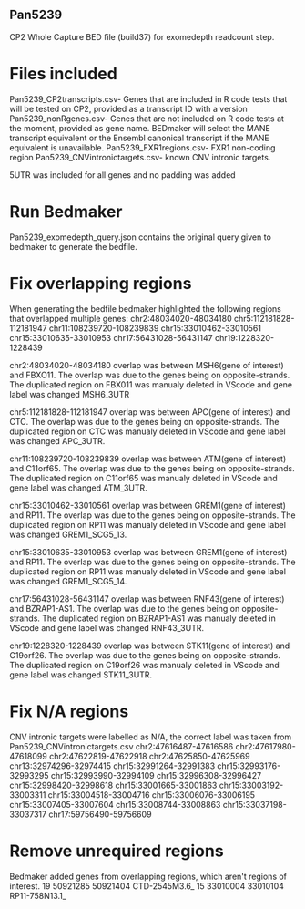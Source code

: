 ## Pan5239

CP2 Whole Capture BED file (build37) for exomedepth readcount step.

# Files included
Pan5239_CP2transcripts.csv- Genes that are included in R code tests that will be tested on CP2, provided as a transcript ID with a version
Pan5239_nonRgenes.csv- Genes that are not included on R code tests at the moment, provided as gene name. BEDmaker will select the MANE transcript equivalent or the Ensembl canonical transcript if the MANE equivalent is unavailable.
Pan5239_FXR1regions.csv- FXR1 non-coding region
Pan5239_CNVintronictargets.csv- known CNV intronic targets.

5UTR was included for all genes and no padding was added

# Run Bedmaker
Pan5239_exomedepth_query.json contains the original query given to bedmaker to generate the bedfile.

# Fix overlapping regions
When generating the bedfile bedmaker highlighted the following regions that overlapped multiple genes:
chr2:48034020-48034180
chr5:112181828-112181947
chr11:108239720-108239839
chr15:33010462-33010561
chr15:33010635-33010953
chr17:56431028-56431147
chr19:1228320-1228439

chr2:48034020-48034180 overlap was between MSH6(gene of interest) and FBXO11. The overlap was due to the genes being on opposite-strands. The duplicated region on FBX011 was manualy deleted in VScode and gene label was changed MSH6_3UTR

chr5:112181828-112181947 overlap was between APC(gene of interest) and CTC. The overlap was due to the genes being on opposite-strands. The duplicated region on CTC was manualy deleted in VScode and gene label was changed APC_3UTR.

chr11:108239720-108239839 overlap was between ATM(gene of interest) and C11orf65. The overlap was due to the genes being on opposite-strands. The duplicated region on C11orf65 was manualy deleted in VScode and gene label was changed ATM_3UTR.

chr15:33010462-33010561 overlap was between GREM1(gene of interest) and RP11. The overlap was due to the genes being on opposite-strands. The duplicated region on RP11 was manualy deleted in VScode and gene label was changed GREM1_SCG5_13.

chr15:33010635-33010953 overlap was between GREM1(gene of interest) and RP11. The overlap was due to the genes being on opposite-strands. The duplicated region on RP11 was manualy deleted in VScode and gene label was changed GREM1_SCG5_14.

chr17:56431028-56431147 overlap was between RNF43(gene of interest) and BZRAP1-AS1. The overlap was due to the genes being on opposite-strands. The duplicated region on BZRAP1-AS1 was manualy deleted in VScode and gene label was changed RNF43_3UTR.

chr19:1228320-1228439 overlap was between STK11(gene of interest) and C19orf26. The overlap was due to the genes being on opposite-strands. The duplicated region on C19orf26 was manualy deleted in VScode and gene label was changed STK11_3UTR.

# Fix N/A regions

CNV intronic targets were labelled as N/A, the correct label was taken from Pan5239_CNVintronictargets.csv
chr2:47616487-47616586
chr2:47617980-47618099
chr2:47622819-47622918
chr2:47625850-47625969
chr13:32974296-32974415
chr15:32991264-32991383
chr15:32993176-32993295
chr15:32993990-32994109
chr15:32996308-32996427
chr15:32998420-32998618
chr15:33001665-33001863
chr15:33003192-33003311
chr15:33004518-33004716
chr15:33006076-33006195
chr15:33007405-33007604
chr15:33008744-33008863
chr15:33037198-33037317
chr17:59756490-59756609

# Remove unrequired regions
Bedmaker added genes from overlapping regions, which aren't regions of interest.
19	50921285	50921404	CTD-2545M3.6_
15	33010004	33010104	RP11-758N13.1_

